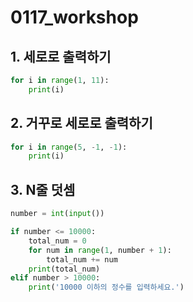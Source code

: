 # 0117_workshop



## 1. 세로로 출력하기

```python
for i in range(1, 11):
    print(i)
```

## 2. 거꾸로 세로로 출력하기

```python
for i in range(5, -1, -1):
    print(i)
```

## 3. N줄 덧셈

```python
number = int(input())

if number <= 10000:
    total_num = 0
    for num in range(1, number + 1):
        total_num += num
    print(total_num)
elif number > 10000:
    print('10000 이하의 정수를 입력하세요.')
```

